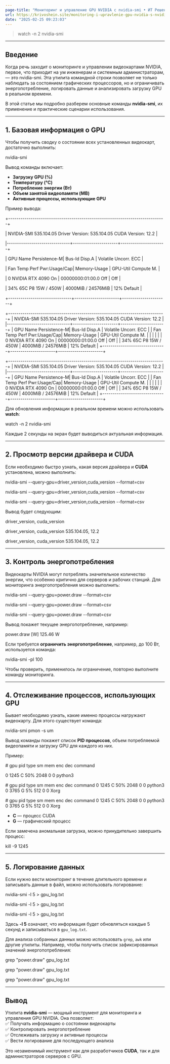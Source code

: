 ```yaml
---
page-title: "Мониторинг и управление GPU NVIDIA с nvidia-smi • ИТ Решения — ИП Кривошеин Алексей Сергеевич"
url: https://krivoshein.site/monitoring-i-upravlenie-gpu-nvidia-s-nvidia-smi/
date: "2025-02-25 09:23:03"
---
```


> watch -n 2 nvidia-smi

---

## Введение

Когда речь заходит о мониторинге и управлении видеокартами NVIDIA, первое, что приходит на ум инженерам и системным администраторам, — это nvidia-smi. Эта утилита командной строки позволяет не только наблюдать за состоянием графических процессоров, но и ограничивать энергопотребление, логировать данные и анализировать загрузку GPU в реальном времени.

В этой статье мы подробно разберем основные команды **nvidia-smi**, их применение и практические сценарии использования.

---

## 1\. Базовая информация о GPU

Чтобы получить сводку о состоянии всех установленных видеокарт, достаточно выполнить:

nvidia-smi

Вывод команды включает:

-   **Загрузку GPU (%)**
-   **Температуру (°C)**
-   **Потребление энергии (Вт)**
-   **Объем занятой видеопамяти (MB)**
-   **Активные процессы, использующие GPU**

Пример вывода:

+-----------------------------------------------------------------------------+

| NVIDIA-SMI 535.104.05 Driver Version: 535.104.05 CUDA Version: 12.2 |

|-------------------------------+----------------------+----------------------+

| GPU Name Persistence-M| Bus-Id Disp.A | Volatile Uncorr. ECC |

| Fan Temp Perf Pwr:Usage/Cap| Memory-Usage | GPU-Util Compute M. |

| 0 NVIDIA RTX 4090 On | 00000000:01:00.0 Off | Off |

| 34% 65C P8 15W / 450W | 4000MiB / 24576MiB | 12% Default |

+-------------------------------+----------------------+----------------------+

+-----------------------------------------------------------------------------+ | NVIDIA-SMI 535.104.05 Driver Version: 535.104.05 CUDA Version: 12.2 | |-------------------------------+----------------------+----------------------+ | GPU Name Persistence-M| Bus-Id Disp.A | Volatile Uncorr. ECC | | Fan Temp Perf Pwr:Usage/Cap| Memory-Usage | GPU-Util Compute M. | | | | | | 0 NVIDIA RTX 4090 On | 00000000:01:00.0 Off | Off | | 34% 65C P8 15W / 450W | 4000MiB / 24576MiB | 12% Default | +-------------------------------+----------------------+----------------------+

+-----------------------------------------------------------------------------+
| NVIDIA-SMI 535.104.05              Driver Version: 535.104.05 CUDA Version: 12.2 |
|-------------------------------+----------------------+----------------------+
| GPU  Name        Persistence-M| Bus-Id        Disp.A | Volatile Uncorr. ECC |
| Fan  Temp   Perf  Pwr:Usage/Cap|         Memory-Usage | GPU-Util  Compute M. |
|                               |                      |                          |
|  0   NVIDIA RTX 4090    On     | 00000000:01:00.0 Off |                  Off |
|  34%   65C    P8     15W / 450W |    4000MiB / 24576MiB |      12%     Default |
+-------------------------------+----------------------+----------------------+

Для обновления информации в реальном времени можно использовать **watch**:

watch -n 2 nvidia-smi

Каждые 2 секунды на экран будет выводиться актуальная информация.

---

## 2\. Просмотр версии драйвера и CUDA

Если необходимо быстро узнать, какая версия драйвера и **CUDA** установлена, можно выполнить:

nvidia-smi --query-gpu=driver\_version,cuda\_version --format=csv

nvidia-smi --query-gpu=driver\_version,cuda\_version --format=csv

nvidia-smi --query-gpu=driver\_version,cuda\_version --format=csv

Вывод будет следующим:

driver\_version, cuda\_version

driver\_version, cuda\_version 535.104.05, 12.2

driver\_version, cuda\_version
535.104.05, 12.2

---

## 3\. Контроль энергопотребления

Видеокарты NVIDIA могут потреблять значительное количество энергии, что особенно критично для серверов и рабочих станций. Для мониторинга энергопотребления можно выполнить:

nvidia-smi --query-gpu=power.draw --format=csv

nvidia-smi --query-gpu=power.draw --format=csv

nvidia-smi --query-gpu=power.draw --format=csv

Вывод покажет текущее энергопотребление, например:

power.draw \[W\]
125.46 W

Если требуется **ограничить энергопотребление**, например, до 100 Вт, используется команда:

nvidia-smi -pl 100

Чтобы проверить, применилось ли ограничение, повторно выполните команду мониторинга.

---

## 4\. Отслеживание процессов, использующих GPU

Бывает необходимо узнать, какие именно процессы нагружают видеокарту. Для этого существует команда:

nvidia-smi pmon -s um

Вывод команды покажет список **PID процессов**, объем потребляемой видеопамяти и загрузку GPU для каждого из них.

Пример:

\# gpu pid type sm mem enc dec command

0 1245 C 50% 2048 0 0 python3

\# gpu pid type sm mem enc dec command 0 1245 C 50% 2048 0 0 python3 0 3765 G 5% 512 0 0 Xorg

\# gpu    pid   type    sm   mem   enc   dec    command
0       1245    C     50%  2048     0     0    python3
0       3765    G      5%   512     0     0    Xorg

-   **C** — процесс CUDA
-   **G** — графический процесс

Если замечена аномальная загрузка, можно принудительно завершить процесс:

kill -9 1245

---

## 5\. Логирование данных

Если нужно вести мониторинг в течение длительного времени и записывать данные в файл, можно использовать логирование:

nvidia-smi -l 5 \> gpu\_log.txt

nvidia-smi -l 5 > gpu\_log.txt

nvidia-smi -l 5 > gpu\_log.txt

Здесь **\-l 5** означает, что информация будет обновляться каждые 5 секунд и записываться в `gpu_log.txt`.

Для анализа собранных данных можно использовать `grep`, `awk` или другие утилиты. Например, чтобы получить список зафиксированных значений энергопотребления:

grep "power.draw" gpu\_log.txt

grep "power.draw" gpu\_log.txt

grep "power.draw" gpu\_log.txt

---

## Вывод

Утилита **nvidia-smi** — мощный инструмент для мониторинга и управления GPU NVIDIA. Она позволяет:  
✅ Получать информацию о состоянии видеокарты  
✅ Контролировать энергопотребление  
✅ Отслеживать загрузку и активные процессы  
✅ Вести логирование для последующего анализа

Это незаменимый инструмент как для разработчиков **CUDA**, так и для администраторов серверов с GPU.